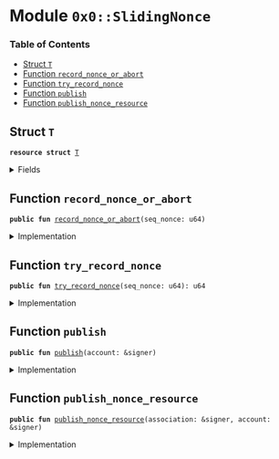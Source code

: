 
<a name="0x0_SlidingNonce"></a>

# Module `0x0::SlidingNonce`

### Table of Contents

-  [Struct `T`](#0x0_SlidingNonce_T)
-  [Function `record_nonce_or_abort`](#0x0_SlidingNonce_record_nonce_or_abort)
-  [Function `try_record_nonce`](#0x0_SlidingNonce_try_record_nonce)
-  [Function `publish`](#0x0_SlidingNonce_publish)
-  [Function `publish_nonce_resource`](#0x0_SlidingNonce_publish_nonce_resource)



<a name="0x0_SlidingNonce_T"></a>

## Struct `T`



<pre><code><b>resource</b> <b>struct</b> <a href="#0x0_SlidingNonce_T">T</a>
</code></pre>



<details>
<summary>Fields</summary>


<dl>
<dt>

<code>min_nonce: u64</code>
</dt>
<dd>

</dd>
<dt>

<code>nonce_mask: u128</code>
</dt>
<dd>

</dd>
</dl>


</details>

<a name="0x0_SlidingNonce_record_nonce_or_abort"></a>

## Function `record_nonce_or_abort`



<pre><code><b>public</b> <b>fun</b> <a href="#0x0_SlidingNonce_record_nonce_or_abort">record_nonce_or_abort</a>(seq_nonce: u64)
</code></pre>



<details>
<summary>Implementation</summary>


<pre><code><b>public</b> <b>fun</b> <a href="#0x0_SlidingNonce_record_nonce_or_abort">record_nonce_or_abort</a>(seq_nonce: u64) <b>acquires</b> <a href="#0x0_SlidingNonce_T">T</a> {
    <b>let</b> code = <a href="#0x0_SlidingNonce_try_record_nonce">try_record_nonce</a>(seq_nonce);
    Transaction::assert(code == 0, code);
}
</code></pre>



</details>

<a name="0x0_SlidingNonce_try_record_nonce"></a>

## Function `try_record_nonce`



<pre><code><b>public</b> <b>fun</b> <a href="#0x0_SlidingNonce_try_record_nonce">try_record_nonce</a>(seq_nonce: u64): u64
</code></pre>



<details>
<summary>Implementation</summary>


<pre><code><b>public</b> <b>fun</b> <a href="#0x0_SlidingNonce_try_record_nonce">try_record_nonce</a>(seq_nonce: u64): u64 <b>acquires</b> <a href="#0x0_SlidingNonce_T">T</a> {
    <b>if</b> (seq_nonce == 0) {
        <b>return</b> 0
    };
    <b>let</b> t = borrow_global_mut&lt;<a href="#0x0_SlidingNonce_T">T</a>&gt;(Transaction::sender());
    <b>if</b> (t.min_nonce &gt; seq_nonce) {
        <b>return</b> 10001
    };
    <b>let</b> jump_limit = 10000; // Don't allow giant leaps in nonce <b>to</b> protect against nonce exhaustion
    <b>if</b> (t.min_nonce + jump_limit &lt;= seq_nonce) {
        <b>return</b> 10002
    };
    <b>let</b> bit_pos = seq_nonce - t.min_nonce;
    <b>let</b> nonce_mask_size = 128; // size of T::nonce_mask in bits. no constants in <b>move</b>?
    <b>if</b> (bit_pos &gt;= nonce_mask_size) {
        <b>let</b> shift = (bit_pos - nonce_mask_size + 1);
        <b>if</b>(shift &gt;= nonce_mask_size) {
            t.nonce_mask = 0;
            t.min_nonce = seq_nonce + 1 - nonce_mask_size;
        } <b>else</b> {
            t.nonce_mask = t.nonce_mask &gt;&gt; (shift <b>as</b> u8);
            t.min_nonce = t.min_nonce + shift;
        }
    };
    <b>let</b> bit_pos = seq_nonce - t.min_nonce;
    <b>let</b> set = 1u128 &lt;&lt; (bit_pos <b>as</b> u8);
    <b>if</b> (t.nonce_mask & set != 0) {
        <b>return</b> 10003
    };
    t.nonce_mask = t.nonce_mask | set;
    0
}
</code></pre>



</details>

<a name="0x0_SlidingNonce_publish"></a>

## Function `publish`



<pre><code><b>public</b> <b>fun</b> <a href="#0x0_SlidingNonce_publish">publish</a>(account: &signer)
</code></pre>



<details>
<summary>Implementation</summary>


<pre><code><b>public</b> <b>fun</b> <a href="#0x0_SlidingNonce_publish">publish</a>(account: &signer) {
    move_to(account, <a href="#0x0_SlidingNonce_T">T</a> {  min_nonce: 0, nonce_mask: 0 });
}
</code></pre>



</details>

<a name="0x0_SlidingNonce_publish_nonce_resource"></a>

## Function `publish_nonce_resource`



<pre><code><b>public</b> <b>fun</b> <a href="#0x0_SlidingNonce_publish_nonce_resource">publish_nonce_resource</a>(association: &signer, account: &signer)
</code></pre>



<details>
<summary>Implementation</summary>


<pre><code><b>public</b> <b>fun</b> <a href="#0x0_SlidingNonce_publish_nonce_resource">publish_nonce_resource</a>(association: &signer, account: &signer) {
    <a href="association.md#0x0_Association_assert_is_root">Association::assert_is_root</a>(association);
    <b>let</b> new_resource = <a href="#0x0_SlidingNonce_T">T</a> {
        min_nonce: 0,
        nonce_mask: 0,
    };
    move_to(account, new_resource)
}
</code></pre>



</details>
